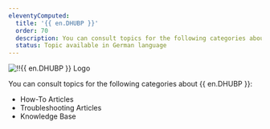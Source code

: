 ```yaml
---
eleventyComputed:
  title: '{{ en.DHUBP }}'
  order: 70
  description: You can consult topics for the following categories about {{ en.DHUBP }}':' How-To Articles, Troubleshooting Articles, and Knowledge Base.
  status: Topic available in German language
---
```

![!!{{ en.DHUBP }} Logo](https://webdevolutions.blob.core.windows.net/images/projects/devolutions-hub-personal/devolutions-hub-personal-color-shadow.svg)

You can consult topics for the following categories about {{ en.DHUBP }}: 

- How-To Articles
- Troubleshooting Articles
- Knowledge Base
